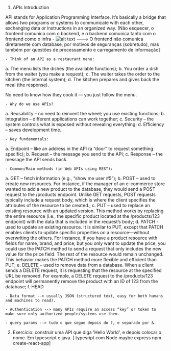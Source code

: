 1. APIs Introduction

API stands for Application Programming Interface.
It’s basically a bridge that allows two programs or systems to communicate with each other, exchanging data or instructions in an organized way. [Não esquecer, o frontend comunica com o backend, e o backend comunica tanto com o frontend como o infra - ![alt text](<Captura de ecrã 2025-08-18 192055.png>) ---> O frontend não comunica diretamente com database, por motivos de seguranças (sobretudo), mas também por questões de processamento e carregamento de informação]

    - Think of an API as a restaurant menu:
a. The menu lists the dishes (the available functions);
b. You order a dish from the waiter (you make a request);
c. The waiter takes the order to the kitchen (the internal system);
d. The kitchen prepares and gives back the meal (the response).

No need to know how they cook it — you just follow the menu.

    - Why do we use APIs?
a. Reusability – no need to reinvent the wheel; you use existing functions;
b. Integration – different applications can work together;
c. Security – the system controls what is exposed without revealing everything;
d. Efficiency – saves development time.

    - Key fundamentals:
a. Endpoint – like an address in the API (a “door” to request something specific);
b. Request – the message you send to the API;
c. Response – the message the API sends back.

    - Common/Main methods (in Web APIs using REST):
a. GET – fetch information (e.g., “show me user #5”);
b. POST – used to create new resources. For instance, if the manager of an e-commerce store wanted to add a new product to the database, they would send a POST request to the /products endpoint. Unlike GET requests, POST requests typically include a request body, which is where the client specifies the attributes of the resource to be created.;
c. PUT – used to replace an existing resource with an updated version. This method works by replacing the entire resource (i.e., the specific product located at the /products/123 endpoint) with the data that is included in the request’s body;
d. PATCH - used to update an existing resource. It is similar to PUT, except that PATCH enables clients to update specific properties on a resource—without overwriting the others. For instance, if you have a product resource with fields for name, brand, and price, but you only want to update the price, you could use the PATCH method to send a request that only includes the new value for the price field. The rest of the resource would remain unchanged. This behavior makes the PATCH method more flexible and efficient than PUT;
e. DELETE – used to remove data from a database. When a client sends a DELETE request, it is requesting that the resource at the specified URL be removed. For example, a DELETE request to the /products/123 endpoint will permanently remove the product with an ID of 123 from the database;
f. HEAD

    - Data format --> usually JSON (structured text, easy for both humans and machines to read).

    - Authentication --> many APIs require an access “key” or token to make sure only authorized people/systems use them.

    - query params --> tudo o que segue depois do ?, e separado por &.

2. Exercício: construir uma API que diga 'Hello World', e depois colocar o nome. Em typescript e java.
[ typesript com Node
maybe express
npm create-react-app]